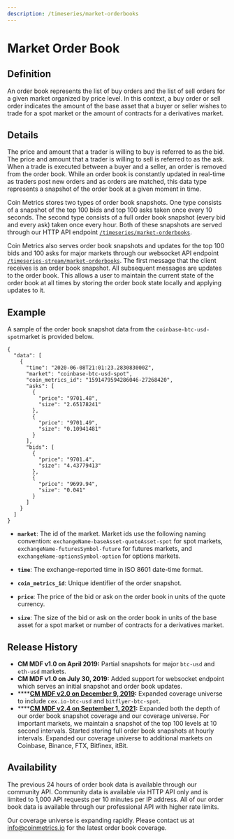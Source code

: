 ```yaml
---
description: /timeseries/market-orderbooks
---
```


# Market Order Book

## **Definition**

An order book represents the list of buy orders and the list of sell orders for a given market organized by price level.  In this context, a buy order or sell order indicates the amount of the base asset that a buyer or seller wishes to trade for a spot market or the amount of contracts for a derivatives market. 

## Details

The price and amount that a trader is willing to buy is referred to as the bid. The price and amount that a trader is willing to sell is referred to as the ask. When a trade is executed between a buyer and a seller, an order is removed from the order book. While an order book is constantly updated in real-time as traders post new orders and as orders are matched, this data type represents a snapshot of the order book at a given moment in time. 

Coin Metrics stores two types of order book snapshots. One type consists of a snapshot of the top 100 bids and top 100 asks taken once every 10 seconds.  The second type consists of a full order book snapshot \(every bid and every ask\) taken once every hour. Both of these snapshots are served through our HTTP API endpoint [`/timeseries/market-orderbooks`](https://docs.coinmetrics.io/api/v4#operation/getTimeseriesMarketOrderbooks).

Coin Metrics also serves order book snapshots and updates for the top 100 bids and 100 asks for major markets through our websocket API endpoint [`/timeseries-stream/market-orderbooks`](https://docs.coinmetrics.io/api/v4#operation/getTimeseriesStreamMarketOrderbooks). The first message that the client receives is an order book snapshot. All subsequent messages are updates to the order book. This allows a user to maintain the current state of the order book at all times by storing the order book state locally and applying updates to it.  

## **Example**

A sample of the order book snapshot data from the `coinbase-btc-usd-spot`market is provided below. 

```text
{
  "data": [
    {
      "time": "2020-06-08T21:01:23.283083000Z",
      "market": "coinbase-btc-usd-spot",
      "coin_metrics_id": "1591479594286046-27268420",
      "asks": [
        {
          "price": "9701.48",
          "size": "2.65178241"
        },
        {
          "price": "9701.49",
          "size": "0.10941481"
        }
      ],
      "bids": [
        {
          "price": "9701.4",
          "size": "4.43779413"
        },
        {
          "price": "9699.94",
          "size": "0.041"
        }
      ]
    }
  ]
}
```

* **`market`**:  The id of the market. Market ids use the following naming convention: `exchangeName-baseAsset-quoteAsset-spot` for spot markets, `exchangeName-futuresSymbol-future` for futures markets, and `exchangeName-optionsSymbol-option` for options markets. 

* **`time`**:  The exchange-reported time in ISO 8601 date-time format. 
* **`coin_metrics_id`**:   Unique identifier of the order snapshot. 
* **`price`**:  The price of the bid or ask on the order book in units of the quote currency. 
* **`size`**: The size of the bid or ask on the order book in units of the base asset for a spot market or number of contracts for a derivatives market.

## Release History

* **CM MDF v1.0 on April 2019:** Partial snapshots for major `btc-usd` and `eth-usd` markets.  
* **CM MDF v1.0 on July 30, 2019:** Added support for websocket endpoint which serves an initial snapshot and order book updates.  
* \*\*\*\*[**CM MDF v2.0 on December 9, 2019**](https://coinmetrics.io/release-of-cm-market-data-feed-version-2-0/)**:** Expanded coverage universe to include `cex.io-btc-usd` and  `bitflyer-btc-spot`. 
* \*\*\*\*[**CM MDF v2.4 on September 1, 2021**](https://coinmetrics.io/cm-market-data-feed-v2-4-release-notes/)**:** Expanded both the depth of our order book snapshot coverage and our coverage universe. For important markets, we maintain a snapshot of the top 100 levels at 10 second intervals. Started storing full order book snapshots at hourly intervals. Expanded our coverage universe to additional markets on Coinbase, Binance, FTX, Bitfinex, itBit.

## **Availability**

The previous 24 hours of order book data is available through our community API.  Community data is available via HTTP API only and is limited to 1,000 API requests per 10 minutes per IP address. All of our order book data is available through our professional API with higher rate limits.  

Our coverage universe is expanding rapidly. Please contact us at info@coinmetrics.io for the latest order book coverage. 

